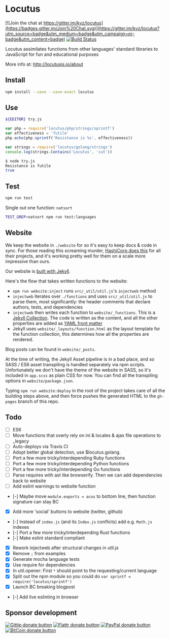 # Locutus

<!-- badges/ -->
[![Join the chat at https://gitter.im/kvz/locutus](https://badges.gitter.im/Join%20Chat.svg)](https://gitter.im/kvz/locutus?utm_source=badge&utm_medium=badge&utm_campaign=pr-badge&utm_content=badge)
[![Build Status](https://secure.travis-ci.org/kvz/locutus.svg?branch=master)](http://travis-ci.org/kvz/locutus "Check this project's build status on TravisCI")
<!-- /badges -->

Locutus assimilates functions from other languages' standard libraries to JavaScript for fun and educational purposes

More info at: http://locutusjs.io/about

## Install

```bash
npm install --save --save-exact locutus
```

## Use

```bash
${EDITOR} try.js
```

```javascript
var php = require('locutus/php/strings/sprintf')
var effectiveness = 'futile'
php.echo(php.sprintf('Resistance is %s', effectiveness))
```

```javascript
var strings = require('locutus/golang/strings')
console.log(strings.Contains('Locutus', 'cut'))
```

```bash
$ node try.js
Resistance is futile
true
```

## Test

```bash
npm run test
```

Single out one function: `natsort`

```bash
TEST_GREP=natsort npm run test:languages
```

## Website 

We keep the website in `./website` for so it's easy to keep docs & code in sync. For those reading this screaming murder, [HashiCorp does this](https://github.com/hashicorp/terraform/tree/master/website) for all their projects, and it's working pretty well for them on a scale more impressive than ours.

Our website is [built with Jekyll](/blog/2016/04/02/jekyll/).

Here's the flow that takes written functions to the website:

 - `npm run website:inject` runs `src/_util/util.js`'s `injectweb` method
 - `injectweb` iterates over `./functions` and uses `src/_util/util.js` to parse them, most significantly: the header comments that declare authors, tests, and dependencies
 - `injectweb` then writes each function to `website/_functions`. This is a [Jekyll Collection](https://jekyllrb.com/docs/collections/). The code is written as the content, and all the other properties are added as [YAML front matter](https://jekyllrb.com/docs/frontmatter/)
 - Jekyll uses `website/_layouts/function.html` as the layout template for the function collection, this determines how all the properties are rendered.
 
Blog posts can be found in `website/_posts`.
 
At the time of writing, the Jekyll Asset pipeline is in a bad place, and so SASS / ES6 asset transpiling is handled separately via npm scripts. Unfortunately we don't have the theme of the website in SASS, so it's included in `app.scss` as plain CSS for now. You can find all the transpiling options in `website/package.json`.

Typing `npm run website:deploy` in the root of the project takes care of all the building steps above, and then force pushes the generated HTML to the `gh-pages` branch of this repo.

## Todo

- [ ] ES6
- [ ] Move functions that overly rely on ini & locales & ajax file operations to \_legacy
- [ ] Auto-deploys via Travis CI
- [ ] Adopt better global detection, use $locutus.golang.<specifics>
- [ ] Port a few more tricky/interdepending Ruby functions
- [ ] Port a few more tricky/interdepending Python functions
- [ ] Port a few more tricky/interdepending Go functions
- [ ] Parse requires with ast like browserify. Then we can add dependencies back to website
- [ ] Add eslint warnings to website function
- [-] Maybe move `module.exports = acos` to bottom line, then function signature can stay BC
- [x] Add more 'social' buttons to website (twitter, github)
- [-] Instead of `index.js` (and its `Index.js` conflicts) add e.g. `Math.js` indexes
- [-] Port a few more tricky/interdepending Rust functions
- [-] Make eslint standard compliant
- [x] Rework injectweb after structural changes in util.js
- [x] Remove `;` from examples
- [x] Generate mocha language tests
- [x] Use require for dependencies
- [x] In util.opener: First `*` should point to the requesting/current language
- [x] Split out the npm module so you could do `var sprintf = require('locutus/sprintf')`
- [x] Launch BC breaking blogpost
- [-] Add live eslinting in browser

## Sponsor development

<!-- badges/ -->
[![Gittip donate button](http://img.shields.io/gittip/kvz.png)](https://www.gittip.com/kvz/ "Sponsor the development of locutus via Gittip")
[![Flattr donate button](http://img.shields.io/flattr/donate.png?color=yellow)](https://flattr.com/submit/auto?user_id=kvz&url=https://github.com/kvz/locutus&title=locutus&language=&tags=github&category=software "Sponsor the development of locutus via Flattr")
[![PayPal donate button](http://img.shields.io/paypal/donate.png?color=yellow)](https://www.paypal.com/cgi-bin/webscr?cmd=_donations&business=kevin%40vanzonneveld%2enet&lc=NL&item_name=Open%20source%20donation%20to%20Kevin%20van%20Zonneveld&currency_code=USD&bn=PP-DonationsBF%3abtn_donate_SM%2egif%3aNonHosted "Sponsor the development of locutus via Paypal")
[![BitCoin donate button](http://img.shields.io/bitcoin/donate.png?color=yellow)](https://coinbase.com/checkouts/19BtCjLCboRgTAXiaEvnvkdoRyjd843Dg2 "Sponsor the development of locutus via BitCoin")
<!-- /badges -->
